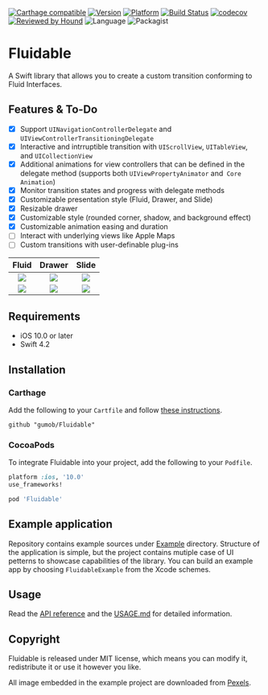 [![Carthage compatible](https://img.shields.io/badge/Carthage-compatible-4BC51D.svg)](https://github.com/gumob/Fluidable)
[![Version](http://img.shields.io/cocoapods/v/Fluidable.svg)](http://cocoadocs.org/docsets/Fluidable)
[![Platform](http://img.shields.io/cocoapods/p/Fluidable.svg)](http://cocoadocs.org/docsets/Fluidable)
[![Build Status](https://travis-ci.com/gumob/Fluidable.svg?branch=master)](https://travis-ci.com/gumob/Fluidable)
[![codecov](https://codecov.io/gh/gumob/Fluidable/branch/master/graph/badge.svg)](https://codecov.io/gh/gumob/Fluidable)
[![Reviewed by Hound](https://img.shields.io/badge/Reviewed_by-Hound-8E64B0.svg)](https://houndci.com)
![Language](https://img.shields.io/badge/Language-Swift%204.2-orange.svg)
![Packagist](https://img.shields.io/packagist/l/doctrine/orm.svg)

# Fluidable
A Swift library that allows you to create a custom transition conforming to Fluid Interfaces.

## Features & To-Do
- [x] Support `UINavigationControllerDelegate` and `UIViewControllerTransitioningDelegate`
- [x] Interactive and intrruptible transition with `UIScrollView`, `UITableView`, and `UICollectionView`
- [x] Additional animations for view controllers that can be defined in the delegate method (supports both `UIViewPropertyAnimator` and` Core Animation`)
- [x] Monitor transition states and progress with delegate methods
- [x] Customizable presentation style (Fluid, Drawer, and Slide)
- [x] Resizable drawer
- [x] Customizable style (rounded corner, shadow, and background effect)
- [x] Customizable animation easing and duration
- [ ] Interact with underlying views like Apple Maps
- [ ] Custom transitions with user-definable plug-ins

<!--
<img src="https://media.githubusercontent.com/media/gumob/Fluidable-Metadata/master/Movies/Exports/Fluidable-fluid-modal.gif" alt="drawing" width="240px" style="width:240px;"/>
<img src="https://media.githubusercontent.com/media/gumob/Fluidable-Metadata/master/Movies/Exports/Fluidable-fluid-fullscreen.gif" alt="drawing" width="240px" style="width:240px;"/>
<img src="https://media.githubusercontent.com/media/gumob/Fluidable-Metadata/master/Movies/Exports/Fluidable-drawer-bottom.gif" alt="drawing" width="240px" style="width:240px;"/>
<img src="https://media.githubusercontent.com/media/gumob/Fluidable-Metadata/master/Movies/Exports/Fluidable-drawer-right.gif" alt="drawing" width="240px" style="width:240px;"/>
<img src="https://media.githubusercontent.com/media/gumob/Fluidable-Metadata/master/Movies/Exports/Fluidable-slide-right.gif" alt="drawing" width="240px" style="width:240px;"/>
<img src="https://media.githubusercontent.com/media/gumob/Fluidable-Metadata/master/Movies/Exports/Fluidable-slide-bottom.gif" alt="drawing" width="240px" style="width:240px;"/>
-->


Fluid                      |  Drawer                   | Slide
:-------------------------:|:-------------------------:|:-------------------------:
![](https://media.githubusercontent.com/media/gumob/Fluidable-Metadata/master/Movies/Exports/Fluidable-fluid-modal.gif)  |  ![](https://media.githubusercontent.com/media/gumob/Fluidable-Metadata/master/Movies/Exports/Fluidable-fluid-fullscreen.gif)  |  ![](https://media.githubusercontent.com/media/gumob/Fluidable-Metadata/master/Movies/Exports/Fluidable-drawer-bottom.gif)
![](https://media.githubusercontent.com/media/gumob/Fluidable-Metadata/master/Movies/Exports/Fluidable-drawer-right.gif)  |  ![](https://media.githubusercontent.com/media/gumob/Fluidable-Metadata/master/Movies/Exports/Fluidable-slide-right.gif)  |  ![](https://media.githubusercontent.com/media/gumob/Fluidable-Metadata/master/Movies/Exports/Fluidable-slide-bottom.gif)

## Requirements

- iOS 10.0 or later
- Swift 4.2

## Installation

### Carthage

Add the following to your `Cartfile` and follow [these instructions](https://github.com/Carthage/Carthage#adding-frameworks-to-an-application).

```
github "gumob/Fluidable"
```

### CocoaPods

To integrate Fluidable into your project, add the following to your `Podfile`.

```ruby
platform :ios, '10.0'
use_frameworks!

pod 'Fluidable'
```

## Example application
Repository contains example sources under [Example](https://github.com/gumob/Fluidable/tree/master/Example) directory. Structure of the application is simple, but the project contains mutiple case of UI petterns to showcase capabilities of the library.
You can build an example app by choosing `FluidableExample` from the Xcode schemes.

## Usage

Read the [API reference](https://gumob.github.io/Fluidable/Core.html) and the [USAGE.md](https://gumob.github.io/Fluidable/usage.html) for detailed information.

## Copyright

Fluidable is released under MIT license, which means you can modify it, redistribute it or use it however you like.

All image embedded in the example project are downloaded from [Pexels](https://www.pexels.com/royalty-free-images/).
